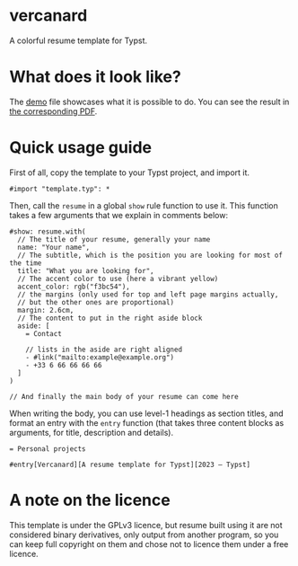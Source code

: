 # vercanard

A colorful resume template for Typst.

# What does it look like?

The [demo](demo.typ) file showcases what it is possible to do.
You can see the result in [the corresponding PDF](demo.pdf).

# Quick usage guide

First of all, copy the template to your Typst project, and import it.

```typst
#import "template.typ": *
```

Then, call the `resume` in a global `show` rule function to use it.
This function takes a few arguments that we explain in comments below:

```typst
#show: resume.with(
  // The title of your resume, generally your name
  name: "Your name",
  // The subtitle, which is the position you are looking for most of the time
  title: "What you are looking for",
  // The accent color to use (here a vibrant yellow)
  accent_color: rgb("f3bc54"),
  // the margins (only used for top and left page margins actually,
  // but the other ones are proportional)
  margin: 2.6cm,
  // The content to put in the right aside block
  aside: [
    = Contact

    // lists in the aside are right aligned
    - #link("mailto:example@example.org")
    - +33 6 66 66 66 66
  ]
)

// And finally the main body of your resume can come here
```

When writing the body, you can use level-1 headings as section titles,
and format an entry with the `entry` function (that takes three content
blocks as arguments, for title, description and details).

```typst
= Personal projects

#entry[Vercanard][A resume template for Typst][2023 — Typst]
```

# A note on the licence

This template is under the GPLv3 licence, but resume built
using it are not considered binary derivatives, only output
from another program, so you can keep full copyright on them
and chose not to licence them under a free licence.
